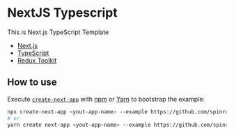 # NextJS Typescript 

This is Next.js TypeScript Template

- [Next.js](https://nextjs.org/)
- [TypeScript](https://www.typescriptlang.org/)
- [Redux Toolkit](https://redux-toolkit.js.org/)


## How to use

Execute [`create-next-app`](https://github.com/vercel/next.js/tree/canary/packages/create-next-app) with [npm](https://docs.npmjs.com/cli/init) or [Yarn](https://yarnpkg.com/lang/en/docs/cli/create/) to bootstrap the example:

```bash
npx create-next-app <yout-app-name> --example https://github.com/spinrock/nextjs-template
# or
yarn create next-app <yout-app-name> --example https://github.com/spinrock/nextjs-template
```

